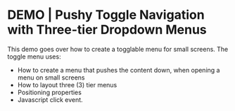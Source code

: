 # DEMO | Pushy Toggle Navigation with Three-tier Dropdown Menus

This demo goes over how to create a togglable menu for small screens. The toggle menu uses:

- How to create a menu that pushes the content down, when opening a menu on small screens
- How to layout three (3) tier menus
- Positioning properties
- Javascript click event.

